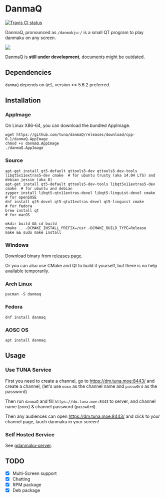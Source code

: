 
# DanmaQ  

[![Travis CI status](https://travis-ci.org/tuna/danmaQ.svg?branch=master)](https://travis-ci.org/tuna/danmaQ?branch=master)

DanmaQ, pronounced as `/danmakju:/` is a small QT program to play danmaku on any screen.

![](https://raw.githubusercontent.com/tuna/danmaQ/master/screenshots/xiaowang.png)

DanmaQ is **still under development**, documents might be outdated.

## Dependencies

`danmaQ` depends on `Qt5`, version >= 5.6.2 preferred.

## Installation

### AppImage
On Linux X86-64, you can download the bundled AppImage.
   
    wget https://github.com/tuna/danmaQ/releases/download/cpp-0.1/danmaQ.AppImage
    chmod +x danmaQ.AppImage
    ./danmaQ.AppImage

### Source

    apt-get install qt5-default qttools5-dev qttools5-dev-tools libqt5x11extras5-dev cmake  # for ubuntu trusty (aka 14.04 LTS) and debian jessie (aka 8)
    apt-get install qt5-default qttools5-dev-tools libqt5x11extras5-dev cmake  # for ubuntu and debian
    zypper install libqt5-qtx11extras-devel libqt5-linguist-devel cmake        # for openSUSE
    dnf install qt5-devel qt5-qtx11extras-devel qt5-linguist cmake             # for fedora
    brew install qt                                                            # for macOS
    
    mkdir build && cd build 
    cmake .. -DCMAKE_INSTALL_PREFIX=/usr -DCMAKE_BUILD_TYPE=Release 
    make && sudo make install

### Windows

Download binary from [releases page](https://github.com/tuna/danmaQ/releases/).

Or you can also use CMake and Qt to build it yourself, but there is no help available temporarily.

### Arch Linux

    pacman -S danmaq

### Fedora

    dnf install danmaq

### AOSC OS

    apt install danmaq

## Usage

### Use TUNA Service

First you need to create a channel, go to https://dm.tuna.moe:8443/ and create a channel, 
(let's use `ooxx` as the channel name and `passw0rd` as the password)

Then run `danmaQ` and fill `https://dm.tuna.moe:8443` to server, 
and channel name (`ooxx`) & channel password (`passw0rd`). 

Then any audiences can open https://dm.tuna.moe:8443/ and click to your channel page,
lauch danmaku in your screen!

### Self Hosted Service

See [gdanmaku-server](https://github.com/tuna/gdanmaku-server).

## TODO

- [x] Multi-Screen support
- [x] Chatting
- [x] RPM package
- [x] Deb package
